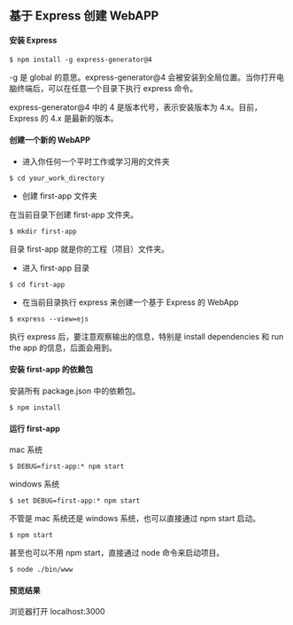 ## 基于 Express 创建 WebAPP

#### 安装 Express

```
$ npm install -g express-generator@4
```

-g 是 global 的意思。express-generator@4 会被安装到全局位置。当你打开电脑终端后，可以在任意一个目录下执行 express 命令。

express-generator@4 中的 4 是版本代号，表示安装版本为 4.x。目前，Express 的 4.x 是最新的版本。

#### 创建一个新的 WebAPP

- 进入你任何一个平时工作或学习用的文件夹

```
$ cd your_work_directory
```

- 创建 first-app 文件夹

在当前目录下创建 first-app 文件夹。

```
$ mkdir first-app
```

目录 first-app 就是你的工程（项目）文件夹。

- 进入 first-app 目录

```
$ cd first-app
```

- 在当前目录执行 express 来创建一个基于 Express 的 WebApp

```
$ express --view=ejs
```

执行 express 后，要注意观察输出的信息，特别是 install dependencies 和 run the app 的信息，后面会用到。

#### 安装 first-app 的依赖包

安装所有 package.json 中的依赖包。

```
$ npm install
```

#### 运行 first-app

mac 系统

```
$ DEBUG=first-app:* npm start
```

windows 系统

```
$ set DEBUG=first-app:* npm start
```

不管是 mac 系统还是 windows 系统，也可以直接通过 npm start 启动。

```
$ npm start
```

甚至也可以不用 npm start，直接通过 node 命令来启动项目。

```
$ node ./bin/www
```

#### 预览结果

浏览器打开 localhost:3000
